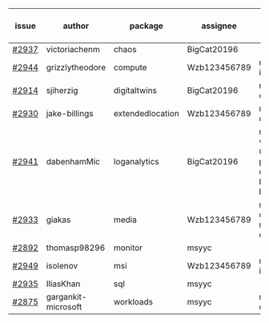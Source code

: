 | issue | author | package | assignee | bot advice | created date of issue | target release date | date from target |
| ------ | ------ | ------ | ------ | ------ | ------ | ------ | :-----: |
| [#2937](https://github.com/Azure/sdk-release-request/issues/2937) | victoriachenm | chaos | BigCat20196 |   | 06-22 | 07-01 |   |
| [#2944](https://github.com/Azure/sdk-release-request/issues/2944) | grizzlytheodore | compute | Wzb123456789 | new issue ! <br> | 06-23 | 06-30 |   |
| [#2914](https://github.com/Azure/sdk-release-request/issues/2914) | sjiherzig | digitaltwins | BigCat20196 | new comment.  <br> | 06-13 | 06-30 |   |
| [#2930](https://github.com/Azure/sdk-release-request/issues/2930) | jake-billings | extendedlocation | Wzb123456789 |   release date < 2 ! <br> | 06-20 | 06-27 | 1 |
| [#2941](https://github.com/Azure/sdk-release-request/issues/2941) | dabenhamMic | loganalytics | BigCat20196 | new version is 0.0.0, please check base branch!   | 06-23 | 07-07 |   |
| [#2933](https://github.com/Azure/sdk-release-request/issues/2933) | giakas | media | Wzb123456789 | new comment.  <br> release date < 2 ! <br> | 06-21 | 06-23 | -2 |
| [#2892](https://github.com/Azure/sdk-release-request/issues/2892) | thomasp98296 | monitor | msyyc |   | 06-06 | 06-20 |   |
| [#2949](https://github.com/Azure/sdk-release-request/issues/2949) | isolenov | msi | Wzb123456789 | new issue ! <br> | 06-24 | 07-12 |   |
| [#2935](https://github.com/Azure/sdk-release-request/issues/2935) | IliasKhan | sql | msyyc |   | 06-22 | 07-05 |   |
| [#2875](https://github.com/Azure/sdk-release-request/issues/2875) | gargankit-microsoft | workloads | msyyc | new comment.  <br> | 06-03 | 06-30 |   |
